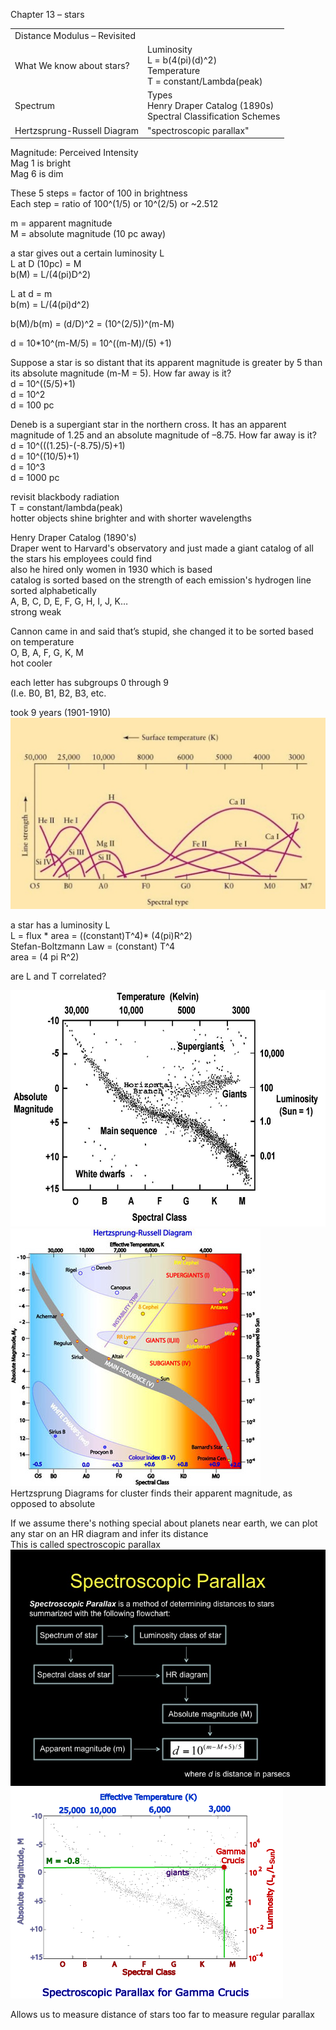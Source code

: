 Chapter 13 – stars
 
|   |   |
|---|---|
|Distance Modulus – Revisited||
|What We know about stars?|Luminosity  <br>L = b(4(pi)(d)^2)  <br>Temperature  <br>T = constant/Lambda(peak)|
|Spectrum|Types  <br>Henry Draper Catalog (1890s)  <br>Spectral Classification Schemes|
|Hertzsprung-Russell Diagram|"spectroscopic parallax"|
 
Magnitude: Perceived Intensity  
Mag 1 is bright  
Mag 6 is dim
 
These 5 steps = factor of 100 in brightness  
Each step = ratio of 100^(1/5) or 10^(2/5) or ~2.512
 
m = apparent magnitude  
M = absolute magnitude (10 pc away)
 
a star gives out a certain luminosity L  
L at D (10pc) = M  
b(M) = L/(4(pi)D^2)
 
L at d = m  
b(m) = L/(4(pi)d^2)
 
b(M)/b(m) = (d/D)^2 = (10^(2/5))^(m-M)
 
d = 10*10^(m-M/5) = 10^((m-M)/(5) +1)
 
Suppose a star is so distant that its apparent magnitude is greater by 5 than its absolute magnitude (m-M = 5). How far away is it?  
d = 10^((5/5)+1)  
d = 10^2  
d = 100 pc
 
Deneb is a supergiant star in the northern cross. It has an apparent magnitude of 1.25 and an absolute magnitude of –8.75. How far away is it?  
d = 10^(((1.25)-(-8.75)/5)+1)  
d = 10^((10/5)+1)  
d = 10^3  
d = 1000 pc
 
revisit blackbody radiation  
T = constant/lambda(peak)  
hotter objects shine brighter and with shorter wavelengths
 
Henry Draper Catalog (1890's)  
Draper went to Harvard's observatory and just made a giant catalog of all the stars his employees could find  
also he hired only women in 1930 which is based  
catalog is sorted based on the strength of each emission's hydrogen line  
sorted alphabetically  
A, B, C, D, E, F, G, H, I, J, K…  
strong weak
 
Cannon came in and said that’s stupid, she changed it to be sorted based on temperature  
O, B, A, F, G, K, M  
hot cooler
 
each letter has subgroups 0 through 9  
(I.e. B0, B1, B2, B3, etc.
 
took 9 years (1901-1910)
 ![Surface temperature (K) 50,000 He 11 os 25,000 Si 111 10,000 Mg 11 Si 11 8000 6000 Fe 11 5000 Ca 11 Fel 4000 Cal MO 3000 TiO 1M7 Spectral type ](Exported%20image%2020240525203941-0.png)  

a star has a luminosity L  
L = flux * area = ((constant)T^4)* (4(pi)R^2)  
Stefan-Boltzmann Law = (constant) T^4  
area = (4 pi R^2)
 
are L and T correlated?

![30,000 Temperature 10,000 (Kelvin) 5000 Supergianté. 3000 -10 . -5 Absolute Magnitude +5 +10 +15 zon•gal pranch • Giants Main sequence White dwarfs 10,000 100 Luminosity (Sun = 1) 1.0 0.01 o B G Spectral Class K M ](Exported%20image%2020240525203941-1.png) ![Hertzsprung-Russell Diagram GANTS suBGIANrs (M ](Exported%20image%2020240525203941-2.png)   
Hertzsprung Diagrams for cluster finds their apparent magnitude, as opposed to absolute
 
If we assume there's nothing special about planets near earth, we can plot any star on an HR diagram and infer its distance  
This is called spectroscopic parallax
 ![Spectroscopic Parallax Spectroscopic Parallax is a method of determining distances to stars summarized with the following flowchart: Spectrum of star Spectral class of star Apparent magnitude (m) Luminosity class of star HR diagram Absolute magnitude (M) (m-M+5)/5 d=lO where d is distance in parsecs ](Exported%20image%2020240525203941-3.png) ![25,000 10,000 -10 M - -0.8 +10 Temperatur (K) 6,000 gipntS• 3"00 104 Gamma "2 Crucis 102 10- Spectroscopic Parallax for Gamma Crucis ](Exported%20image%2020240525203941-4.png)  

Allows us to measure distance of stars too far to measure regular parallax